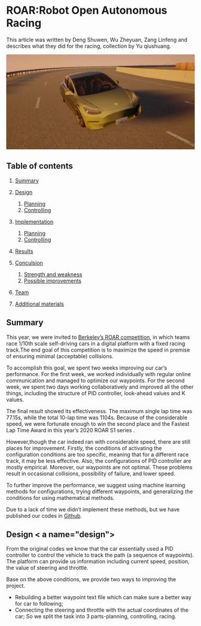 # ROAR:Robot Open Autonomous Racing

This article was written by Deng Shuwen, Wu Zheyuan, Zang Linfeng  and describes what they did for the racing, collection by Yu qiushuang.


![ROAR PIC](./images/ROAR.png)


## Table of contents
1. [Summary](#summary)
1. [Design](#design)
    1. [Planning](#design_planning)
    1. [Controlling](#design_control)
1. [Implementation](#implementation)
    1. [Planning](#impl_planning)
	1. [Controlling](#impl_control)
1. [Results](#resluts)
1. [Conculsion](#conclusion)
    1. [Strength and weakness](#conclu_strength_and_weakness)
    1. [Possible improvements](#conclu_possible_improvements)

1. [Team](#team)
1. [Additional materials](#add_mats)


## Summary <a name="summary"></a>

This year, we were invited to [Berkeley’s ROAR competition](https://vivecenter.berkeley.edu/research1/roar/), in which teams race 1/10th scale self-driving cars in a digital platform with a fixed racing track.The end goal of this competition is to maximize the speed in premise of ensuring minimal (acceptable) collisions.

To accomplish this goal, we spent two weeks improving our car’s performance. For the first week, we worked individually with regular online communication and managed to optimize our waypoints. For the second week, we spent two days working collaboratively and improved all the other things, including the structure of PID controller, look-ahead values and K values.

The final result showed its effectiveness. The maximum single lap time was 77.15s, while the total 10-lap time was 1104s. Because of the considerable speed, we were fortunate enough to win the second place and the Fastest Lap Time Award in this year’s 2020 ROAR S1 series .

However,though the car indeed ran with considerable speed, there are still places for improvement. Firstly, the conditions of activating the configuration conditions are too specific, meaning that for a different race track, it may be less effective. Also, the configurations of PID controller are mostly empirical. Moreover, our waypoints are not optimal. These problems result in occasional collisions, possibility of failure, and lower speed.

To further improve the performance, we suggest using machine learning methods for configurations, trying different waypoints, and generalizing the conditions for using mathematical methods.

Due to a lack of time we didn’t implement these methods, but we have published our codes in [Github](https://github.com/Trance-0/ROAR.git). 


## Design < a name="design"></a>

From the original codes we know that the car essentially used a PID controller to control the vehicle to track the path (a sequence of waypoints). The platform can provide us information including current speed, position, the value of steering and throttle. 

Base on the above conditions, we provide two ways to improving the project.

- Rebuilding a better waypoint text file which can make sure a better way for car to following;
- Connecting the steering and throttle with the actual coordinates of the car;
So we split the task into 3 parts-planning, controlling, racing.